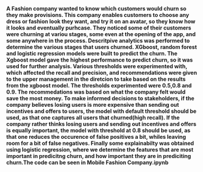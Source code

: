 
#### A Fashion company wanted to know which customers would churn so they make provisions. This company enables customers to choose any dress or fashion look they want, and try it on an avatar, so they know how it looks and eventually purhcase. They noticed some of their customers were churning at variou stages, some even at the opening of the app, and some anywhere in the process. Descritpive analytics was performed to determine the various stages that users churned. XGboost, random forest and logistic regression models were built to predict the churn. The Xgboost model gave the highest performance to predict churn, so it was used for further analysis. Various thresholds were experimented with, which affected the recall and precision, and recommendations were given to the upper management in the diretcion to take based on the results from the xgboost model. The thresholds experimented were 0.5,0.8 and 0.9. The recommedations was based on what the company felt would save the most money. To make informed decisions to stakeholders, if the company believes losing users is more expensive than sending out incentives and offers to users, the model with default threshold should be used, as that one captures all users that churned(high recall). If the company rather thinks losing users and sending out incentives and offers is equally important, the model with threshold at 0.8 should be used, as that one reduces the occurence of false positives a bit, whiles leaving room for a bit of false negatives. Finally some explainabilty was obtained using logistic regression, where we  determine the features that are most important in predicitng churn, and how important they are in prediciting churn.The code can be seen in Mobile Fashion Company.ipynb 
